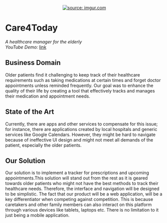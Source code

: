 <p align=center>
<a href="https://imgur.com/ydfsZ25"><img src="https://i.imgur.com/ydfsZ25.png" title="source: imgur.com" /></a>
</p>

# Care4Today #
*A healthcare manager for the elderly* \
*YouTube Demo:* [link](https://www.youtube.com/watch?v=gLVQ4oGN3tA&feature=youtu.be)

## Business Domain ##
Older patients find it challenging to keep track of their healthcare requirements such as taking medications at certain times and forget doctor appointments unless reminded frequently. Our goal was to enhance the quality of their life by creating a tool that effectively tracks and manages their medication and appointment needs. 

## State of the Art ##
Currently, there are apps and other services to compensate for this issue; for instance, there are applications created by local hospitals and generic services like Google Calendars. However, they might be hard to navigate because of ineffective UI design and might not meet all demands of the patient, especially the older patients.

## Our Solution ##
Our solution is to implement a tracker for prescriptions and upcoming appointments.This solution will stand out from the rest as it is geared towards older patients who might not have the best methods to track their healthcare needs. Therefore, the interface and navigation will be designed to be simplistic. The fact that our product will be a web application, will be a key differentiator when competing against competition. This is because caretakers and other family members can also interact on this platform through various devices like tablets, laptops etc. There is no limitation to it just being a mobile application.
